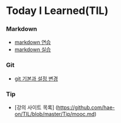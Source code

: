# Today I Learned(TIL)

### Markdown
- [markdown 연습](https://github.com/hae-on/TIL/blob/master/markdown/markdown.md)
- [markdown 실습](https://github.com/hae-on/TIL/blob/master/markdown/markdown_practice.md)

### Git
- [git 기본과 설정 변경](https://github.com/hae-on/TIL/tree/master/git)


### Tip
- [강의 사이트 목록] (https://github.com/hae-on/TIL/blob/master/Tip/mooc.md)
